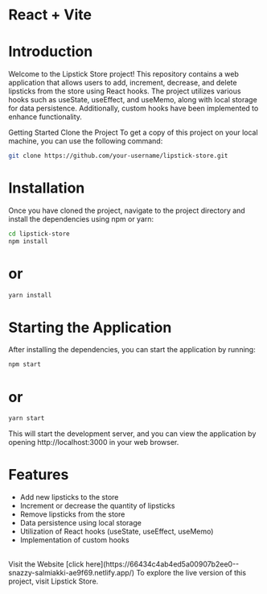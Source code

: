 # React + Vite

# Introduction
Welcome to the Lipstick Store project! This repository contains a web application that allows users to add, increment, decrease, and delete lipsticks from the store using React hooks. The project utilizes various hooks such as useState, useEffect, and useMemo, along with local storage for data persistence. Additionally, custom hooks have been implemented to enhance functionality.

Getting Started
Clone the Project
To get a copy of this project on your local machine, you can use the following command:

```bash
git clone https://github.com/your-username/lipstick-store.git
```

# Installation
Once you have cloned the project, navigate to the project directory and install the dependencies using npm or yarn:

```bash
cd lipstick-store
npm install
```
# or
```bash
yarn install
```
# Starting the Application
After installing the dependencies, you can start the application by running:

```bash
npm start
```
# or
```bash
yarn start
```
This will start the development server, and you can view the application by opening http://localhost:3000 in your web browser.

# Features
<ul>
<li>Add new lipsticks to the store</li>
<li>Increment or decrease the quantity of lipsticks</li>
<li>Remove lipsticks from the store</li>
<li>Data persistence using local storage</li>
<li>Utilization of React hooks (useState, useEffect, useMemo)</li>
<li>Implementation of custom hooks</li>
  </ul><br/>
Visit the Website [click here](https://66434c4ab4ed5a00907b2ee0--snazzy-salmiakki-ae9f69.netlify.app/)
To explore the live version of this project, visit Lipstick Store.


